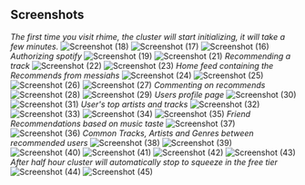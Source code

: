 ## Screenshots
*The first time you visit rhime, the cluster will start initializing, it will take a few minutes.*
![Screenshot (18)](https://user-images.githubusercontent.com/58662119/205488622-fd03368a-9511-4463-b81f-8b5287e36b12.png)
![Screenshot (17)](https://user-images.githubusercontent.com/58662119/205488616-b41408a6-079b-463d-b838-bb8d3ea7d09e.png)
![Screenshot (16)](https://user-images.githubusercontent.com/58662119/205488610-ba85646c-3e74-4922-82c2-6c40b0dab4e0.png)
*Authorizing spotify*
![Screenshot (19)](https://user-images.githubusercontent.com/58662119/205488670-ef2297ed-60d6-44ef-8c46-261e5faa10e4.png)
![Screenshot (21)](https://user-images.githubusercontent.com/58662119/205488680-54248bf9-2025-452c-b3ae-eaebf28961ed.png)
*Recommending a track*
![Screenshot (22)](https://user-images.githubusercontent.com/58662119/205488683-a02fdfe3-c81f-4041-ae47-9286c2c72971.png)
![Screenshot (23)](https://user-images.githubusercontent.com/58662119/205488688-f0a35653-10b3-4212-99c6-40f41ff6068c.png)
*Home feed containing the Recommends from messiahs*
![Screenshot (24)](https://user-images.githubusercontent.com/58662119/205488691-932a9cbc-d87d-4bd3-98bd-b956d702b30e.png)
![Screenshot (25)](https://user-images.githubusercontent.com/58662119/205488697-6d3de4b0-ae1c-48f1-a4a0-78cb45a9ce83.png)
![Screenshot (26)](https://user-images.githubusercontent.com/58662119/205488702-9ad21882-b028-43d3-a40e-2f43119dd79c.png)
![Screenshot (27)](https://user-images.githubusercontent.com/58662119/205488704-49ae6309-df0d-4d64-8a36-2fda131e3fcc.png)
*Commenting on recommends*
![Screenshot (28)](https://user-images.githubusercontent.com/58662119/205488708-e8b9f4bc-a3cc-4dfc-8081-f5583f2c0019.png)
![Screenshot (29)](https://user-images.githubusercontent.com/58662119/205488715-120d57b8-38ea-49b5-ae66-f1ff9838da72.png)
*Users profile page*
![Screenshot (30)](https://user-images.githubusercontent.com/58662119/205488720-0b7af66c-aeb4-4f45-a003-28a37214a075.png)
![Screenshot (31)](https://user-images.githubusercontent.com/58662119/205488725-a2cbd0c9-55ab-4956-b830-935d0cf4e7e9.png)
*User's top artists and tracks*
![Screenshot (32)](https://user-images.githubusercontent.com/58662119/205488729-5b758a94-dd91-4a6d-bbed-a4bb3756a213.png)
![Screenshot (33)](https://user-images.githubusercontent.com/58662119/205488734-98e561cd-e26f-467f-be42-2f46f3c3c877.png)
![Screenshot (34)](https://user-images.githubusercontent.com/58662119/205488738-47822599-4e1b-46ee-80f7-c60990739b2c.png)
![Screenshot (35)](https://user-images.githubusercontent.com/58662119/205488748-5e857d70-74b1-410e-805b-adcec2aad67c.png)
*Friend Recommendations based on music taste*
![Screenshot (37)](https://user-images.githubusercontent.com/58662119/205488759-c4971e8c-199f-4082-897f-4c8cfc60a349.png)
![Screenshot (36)](https://user-images.githubusercontent.com/58662119/205488756-f2e3116f-076b-4c9e-a8fb-267fcab73280.png)
*Common Tracks, Artists and Genres between recommended users*
![Screenshot (38)](https://user-images.githubusercontent.com/58662119/205488761-10926ad6-a831-4f88-804d-e58bed68f236.png)
![Screenshot (39)](https://user-images.githubusercontent.com/58662119/205488767-73de3266-ed8e-48bd-bf05-b8215426940f.png)
![Screenshot (40)](https://user-images.githubusercontent.com/58662119/205488770-2d19f830-b3bc-4d6c-b120-0c3dbb28bbfb.png)
![Screenshot (41)](https://user-images.githubusercontent.com/58662119/205488779-433075b4-db34-48d3-aa80-a93593e0ef3c.png)
![Screenshot (42)](https://user-images.githubusercontent.com/58662119/205488790-6b32612c-07fc-4462-a031-27dcf7cf275c.png)
![Screenshot (43)](https://user-images.githubusercontent.com/58662119/205488799-3592f5ab-217a-4f6e-972d-7d75ff8008c4.png)
*After half hour cluster will automatically stop to squeeze in the free tier*
![Screenshot (44)](https://user-images.githubusercontent.com/58662119/205488803-9c7c6b34-19aa-4eed-97f9-83bd7522c3b9.png)
![Screenshot (45)](https://user-images.githubusercontent.com/58662119/205488804-b681cb3c-2c82-40e4-9a34-bd415d82a756.png)